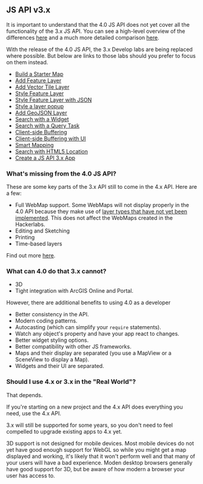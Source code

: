 ## JS API v3.x

It is important to understand that the 4.0 JS API does not yet cover all the functionality of the 3.x JS API. You can see a high-level overview of the differences [here](https://developers.arcgis.com/javascript/latest/guide/choose-version/index.html) and a much more detailed comparison [here](https://developers.arcgis.com/javascript/latest/guide/functionality-matrix/index.html).

With the release of the 4.0 JS API, the 3.x Develop labs are being replaced where possible. But below are links to those labs should you prefer to focus on them instead.

 * [Build a Starter Map](./develop/jsapi3/create_starter_map/lab.md)
 * [Add Feature Layer](./develop/jsapi3/add_feature_layer/lab.md)
 * [Add Vector Tile Layer](./develop/jsapi3/add_vector_tile_layer/lab.md)
 * [Style Feature Layer](./develop/jsapi3/style_feature_layer/lab.md)
 * [Style Feature Layer with JSON](./develop/jsapi3/style_feature_layer_with_json/lab.md)
 * [Style a layer popup](./develop/jsapi3/style_simple_popup/lab.md)
 * [Add GeoJSON Layer](./develop/jsapi3/add_geojson_layer/lab.md)
 * [Search with a Widget](./develop/jsapi3/search_with_widget/lab.md)
 * [Search with a Query Task](./develop/jsapi3/search_with_query_task/lab.md)
 * [Client-side Buffering](./develop/jsapi3/fixed_buffer_with_geometry_engine/lab.md)
 * [Client-side Buffering with UI](./develop/jsapi3/buffer_with_geometry_engine/lab.md)
 * [Smart Mapping](./develop/jsapi3/style_feature_layer_with_smart_mapping/lab.md)
 * [Search with HTML5 Location](./develop/jsapi3/search_with_html5_location/lab.md)
 * [Create a JS API 3.x App](./develop/webmap_apps/create_jsapi3_app/lab.md)

### What's missing from the 4.0 JS API?

These are some key parts of the 3.x API still to come in the 4.x API. Here are a few:

* Full WebMap support. Some WebMaps will not display properly in the 4.0 API because they make use of [layer types that have not yet been implemented](https://developers.arcgis.com/javascript/latest/guide/functionality-matrix/index.html#layers). This does not affect the WebMaps created in the Hackerlabs.
* Editing and Sketching
* Printing
* Time-based layers

Find out more [here](https://developers.arcgis.com/javascript/latest/guide/choose-version/index.html).

### What can 4.0 do that 3.x cannot?

* 3D
* Tight integration with ArcGIS Online and Portal.

However, there are additional benefits to using 4.0 as a developer

* Better consistency in the API.
* Modern coding patterns.
* Autocasting (which can simplify your `require` statements).
* Watch any object's property and have your app react to changes.
* Better widget styling options.
* Better compatibility with other JS frameworks.
* Maps and their display are separated (you use a MapView or a SceneView to display a Map).
* Widgets and their UI are separated.

### Should I use 4.x or 3.x in the "Real World"?

That depends.

If you're starting on a new project and the 4.x API does everything you need, use the 4.x API.

3.x will still be supported for some years, so you don't need to feel compelled to upgrade existing apps to 4.x yet.

3D support is not designed for mobile devices. Most mobile devices do not yet have good enough support for WebGL so while you might get a map displayed and working, it's likely that it won't perform well and that many of your users will have a bad experience. Moden desktop browsers generally have good support for 3D, but be aware of how modern a browser your user has access to.
